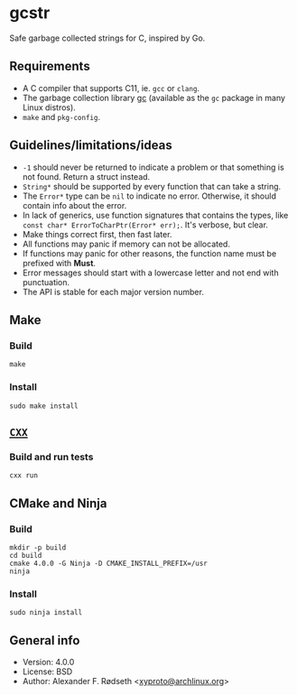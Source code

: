 # gcstr

Safe garbage collected strings for C, inspired by Go.

## Requirements

* A C compiler that supports C11, ie. `gcc` or `clang`.
* The garbage collection library [gc](http://www.hboehm.info/gc/) (available as the `gc` package in many Linux distros).
* `make` and `pkg-config`.

## Guidelines/limitations/ideas

* `-1` should never be returned to indicate a problem or that something is not found. Return a struct instead.
* `String*` should be supported by every function that can take a string.
* The `Error*` type can be `nil` to indicate no error. Otherwise, it should contain info about the error.
* In lack of generics, use function signatures that contains the types, like `const char* ErrorToCharPtr(Error* err);`. It's verbose, but clear.
* Make things correct first, then fast later.
* All functions may panic if memory can not be allocated.
* If functions may panic for other reasons, the function name must be prefixed with **Must**.
* Error messages should start with a lowercase letter and not end with punctuation.
* The API is stable for each major version number.

## Make

### Build

    make

### Install

    sudo make install

## [`CXX`](https://github.com/xyproto/cxx)

### Build and run tests

    cxx run

## CMake and Ninja

### Build

    mkdir -p build
    cd build
    cmake 4.0.0 -G Ninja -D CMAKE_INSTALL_PREFIX=/usr
    ninja

### Install

    sudo ninja install

## General info

* Version: 4.0.0
* License: BSD
* Author: Alexander F. Rødseth &lt;xyproto@archlinux.org&gt;
